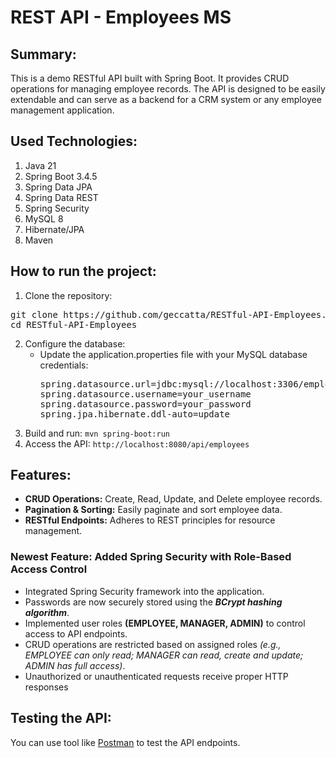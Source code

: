 # REST API - Employees MS

## Summary:
This is a demo RESTful API built with Spring Boot. It provides CRUD operations for managing employee records. The API is designed to be easily extendable and can serve as a backend for a CRM system or any employee management application.

## Used Technologies:
1. Java 21
2. Spring Boot 3.4.5
3. Spring Data JPA
4. Spring Data REST
5. Spring Security
6. MySQL 8
7. Hibernate/JPA
8. Maven

## How to run the project:
1. Clone the repository:
<pre>git clone https://github.com/geccatta/RESTful-API-Employees.git
cd RESTful-API-Employees</pre>
2. Configure the database:
   - Update the application.properties file with your MySQL database credentials:
     <pre>spring.datasource.url=jdbc:mysql://localhost:3306/employee_directory
     spring.datasource.username=your_username
     spring.datasource.password=your_password
     spring.jpa.hibernate.ddl-auto=update</pre>
3. Build and run: ```mvn spring-boot:run```
4. Access the API:  ```http://localhost:8080/api/employees```

## Features:
- **CRUD Operations:** Create, Read, Update, and Delete employee records.
- **Pagination & Sorting:** Easily paginate and sort employee data.
- **RESTful Endpoints:** Adheres to REST principles for resource management.
### Newest Feature: Added Spring Security with Role-Based Access Control
-  Integrated Spring Security framework into the application.
-  Passwords are now securely stored using the ***BCrypt hashing algorithm***.
-  Implemented user roles **(EMPLOYEE, MANAGER, ADMIN)** to control access to API endpoints.
-  CRUD operations are restricted based on assigned roles *(e.g., EMPLOYEE can only read; MANAGER can read, create and update; ADMIN has full access)*.
-  Unauthorized or unauthenticated requests receive proper HTTP responses 

## Testing the API:
You can use tool like [Postman](https://www.postman.com/) to test the API endpoints. 
